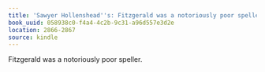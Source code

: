 ```yaml
---
title: 'Sawyer Hollenshead''s: Fitzgerald was a notoriously poor speller.'
book_uuid: 058938c0-f4a4-4c2b-9c31-a96d557e3d2e
location: 2866-2867
source: kindle
---
```


Fitzgerald was a notoriously poor speller.